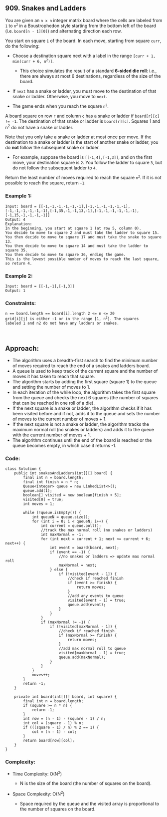 ## 909. Snakes and Ladders  

You are given an ```n x n``` integer matrix board where the cells are labeled from ```1``` to <code>n<sup>2</sup></code> in a 
Boustrophedon style starting from the bottom left of the board (i.e. ```board[n - 1][0]```) and alternating direction each row.  

You start on square ```1``` of the board. In each move, starting from square ```curr```, do the following:   

* Choose a destination square next with a label in the range <code>[curr + 1, min(curr + 6, n<sup>2</sup>)]</code>.  
  * This choice simulates the result of a standard **6-sided die roll**: i.e., there are always at most 6 destinations, regardless of the size of the board.  
  
* If ```next``` has a snake or ladder, you must move to the destination of that snake or ladder. Otherwise, you move to ```next```.  

* The game ends when you reach the square <code>n<sup>2</sup></code>.   

A board square on row ```r``` and column ```c``` has a snake or ladder if ```board[r][c] != -1```. The destination of that snake or ladder is ```board[r][c]```. 
Squares 1 and n<sup>2</sup> do not have a snake or ladder.

Note that you only take a snake or ladder at most once per move. If the destination to a snake or ladder is the start of another snake or ladder, you do **not** 
follow the subsequent snake or ladder.   

* For example, suppose the board is ```[[-1,4],[-1,3]]```, and on the first move, your destination square is ```2```. You follow the ladder to square ```3```, 
but do not follow the subsequent ladder to ```4```.  

Return the least number of moves required to reach the square <code>n<sup>2</sup></code>. If it is not possible to reach the square, return ```-1```.  
 

### Example 1:   
```
Input: board = [[-1,-1,-1,-1,-1,-1],[-1,-1,-1,-1,-1,-1],[-1,-1,-1,-1,-1,-1],[-1,35,-1,-1,13,-1],[-1,-1,-1,-1,-1,-1],[-1,15,-1,-1,-1,-1]]
Output: 4
Explanation: 
In the beginning, you start at square 1 (at row 5, column 0).
You decide to move to square 2 and must take the ladder to square 15.
You then decide to move to square 17 and must take the snake to square 13.
You then decide to move to square 14 and must take the ladder to square 35.
You then decide to move to square 36, ending the game.
This is the lowest possible number of moves to reach the last square, so return 4.
```   

### Example 2:  
```
Input: board = [[-1,-1],[-1,3]]
Output: 1
```    

### Constraints:  
<code>n == board.length == board[i].length
2 <= n <= 20
grid[i][j] is either -1 or in the range [1, n<sup>2</sup>].
The squares labeled 1 and n2 do not have any ladders or snakes.
</code>    

<br>  

## Approach:   

* The algorithm uses a breadth-first search to find the minimum number of moves required to reach the end of a snakes and ladders board.
* A queue is used to keep track of the current square and the number of moves it has taken to reach that square.
* The algorithm starts by adding the first square (square 1) to the queue and setting the number of moves to 1.
* In each iteration of the while loop, the algorithm takes the first square from the queue and checks the next 6 squares (the number of squares that can be reached in one roll of a die).
* If the next square is a snake or ladder, the algorithm checks if it has been visited before and if not, adds it to the queue and sets the number of moves to the current number of moves + 1.
* If the next square is not a snake or ladder, the algorithm tracks the maximum normal roll (no snakes or ladders) and adds it to the queue with the current number of moves + 1.
* The algorithm continues until the end of the board is reached or the queue becomes empty, in which case it returns -1.   


### Code:  
```
class Solution {
    public int snakesAndLadders(int[][] board) {
        final int n = board.length;
        final int finish = n * n;
        Queue<Integer> queue = new LinkedList<>();
        queue.add(1);
        boolean[] visited = new boolean[finish + 5];
        visited[0] = true;
        int moves = 1;
        
        while (!queue.isEmpty()) {
            int queueN = queue.size();
            for (int i = 0; i < queueN; i++) {
                int current = queue.poll();
                //track the max normal roll (no snakes or ladders)
                int maxNormal = -1;
                for (int next = current + 1; next <= current + 6; next++) {
                    int event = board(board, next);
                    if (event == -1) {
                        //no snakes or ladders => update max normal roll
                        maxNormal = next;
                    } else {
                        if (!visited[event - 1]) {
                            //check if reached finish
                            if (event >= finish) {
                                return moves;
                            }
                            //add any events to queue
                            visited[event - 1] = true;
                            queue.add(event);
                        }
                    }
                }
                if (maxNormal != -1) {
                    if (!visited[maxNormal - 1]) {
                        //check if reached finish
                        if (maxNormal >= finish) {
                            return moves;
                        }
                        //add max normal roll to queue
                        visited[maxNormal - 1] = true;
                        queue.add(maxNormal);
                    }
                }
            }
            moves++;
        }
        return -1;
    }
    
    private int board(int[][] board, int square) {
        final int n = board.length;
        if (square >= n * n) {
            return -1;
        }
        int row = (n - 1) - (square - 1) / n;
        int col = (square - 1) % n;
        if (((square - 1) / n) % 2 == 1) {
            col = (n - 1) - col;
        }
        return board[row][col];
    }
} 
```   

### Complexity:   

* Time Complexity: O(N<sup>2</sup>)    
    * N is the size of the board (the number of squares on the board).    
    
* Space Complexity: O(N<sup>2</sup>)   
    * Space required by the queue and the visited array is proportional to the number of squares on the board.  


